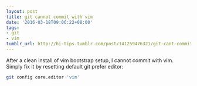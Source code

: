 ```yaml
---
layout: post
title: git cannot commit with vim
date: '2016-03-18T09:06:22+08:00'
tags:
- git
- vim
tumblr_url: http://hi-tips.tumblr.com/post/141259476321/git-cant-commit-with-vim
---
```


After a clean install of vim bootstrap setup, I cannot commit with vim. Simply fix it by resetting default git prefer editor:

```bash
git config core.editor 'vim'
```
